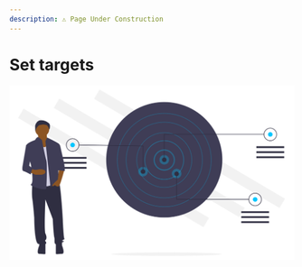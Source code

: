 ```yaml
---
description: ⚠︎ Page Under Construction
---
```


# Set targets



![](<../../.gitbook/assets/outcomes targets (1).svg>)

